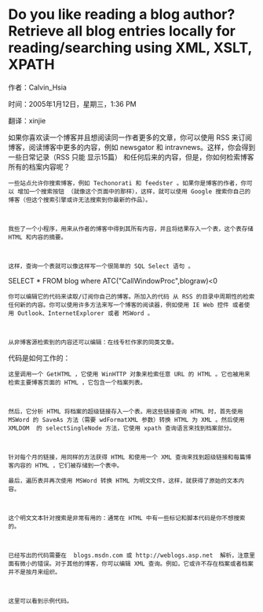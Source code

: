 # Do you like reading a blog author? Retrieve all blog entries locally for reading/searching using XML, XSLT, XPATH
作者：Calvin_Hsia

时间：2005年1月12日，星期三，1:36 PM

翻译：xinjie 
 
如果你喜欢读一个博客并且想阅读同一作者更多的文章，你可以使用 RSS 来订阅博客，阅读博客中更多的内容，例如  newsgator 和 intravnews。这样，你会得到一些日常记录（RSS 只能 显示15篇） 和任何后来的内容，但是，你如何检索博客所有的档案内容呢？

 

    一些站点允许你搜索博客，例如 Techonorati 和 feedster 。如果你是博客的作者，你可以 增加一个搜索按钮 （就像这个页面中的那样），这样，就可以使用 Google 搜索你自己的博客（但这个搜索引擎或许无法搜索到你最新的作品）。

 

    我些了一个小程序，用来从作者的博客中得到其所有内容，并且将结果存入一个表，这个表存储 HTML 和内容的摘要。

 

    这样，查询一个表就可以像这样写一个很简单的 SQL Select 语句 。

 

SELECT * FROM blog where ATC("CallWindowProc",blograw)<0

 

    你可以编辑它的代码来读取/订阅你自己的博客。所加入的代码 从 RSS 的目录中周期性的检索任何新的内容。你可以使用许多方法来写一个博客的阅读器，例如使用 IE Web 控件 或者使用 Outlook、InternetExplorer 或者 MSWord 。

 

    从非博客源检索到的内容还可以编辑：在线专栏作家的同类文章。

 

代码是如何工作的：

 

    这里调用一个 GetHTML ，它使用 WinHTTP 对象来检索任意 URL 的 HTML 。它也被用来检索主要博客页面的 HTML ，它包含一个档案列表。

 

    然后，它分析 HTML 将档案的超级链接存入一个表。用这些链接查询 HTML 时，首先使用 MSWord 的 SaveAs 方法（需要 wdFormatXML 参数）转换 HTML 为 XML 。然后使用 XMLDOM  的 selectSingleNode 方法，它使用 xpath 查询语言来找到档案部分。

 

    针对每个月的链接，用同样的方法获得 HTML 和使用一个 XML 查询来找到超级链接和每篇博客内容的 HTML ，它们被存储到一个表中。

    最后，遍历表并再次使用 MSWord 转换 HTML 为明文文件，这样，就获得了原始的文本内容。

 

    这个明文文本针对搜索是非常有用的：通常在 HTML 中有一些标记和脚本代码是你不想搜索的。

 

    已经写出的代码需要在  blogs.msdn.com 或 http://weblogs.asp.net  解析，注意里面有微小的错误。对于其他的博客，你可以编辑 XML 查询。例如，它或许不存在档案或者档案并不是按月来组织。

 

    这里可以看到示例代码。
